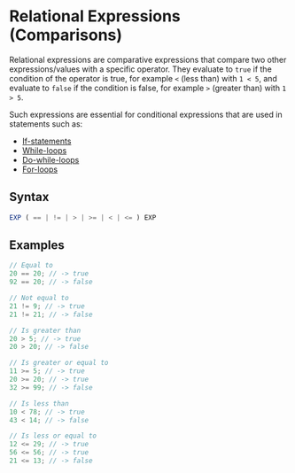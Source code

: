 # Relational Expressions (Comparisons)

Relational expressions are comparative expressions that compare two other expressions/values with a specific operator.
They evaluate to `true` if the condition of the operator is true, for example `<` (less than) with `1 < 5`, and
evaluate to `false` if the condition is false, for example `>` (greater than) with `1 > 5`.

Such expressions are essential for conditional expressions that are used in statements such as:

- [If-statements](../if-statement.html)
- [While-loops](../while-loop.html)
- [Do-while-loops](../while-loop.html)
- [For-loops](../for-loop.html)

## Syntax

```ts
EXP ( == | != | > | >= | < | <= ) EXP
```

## Examples

```ts
// Equal to
20 == 20; // -> true
92 == 20; // -> false

// Not equal to
21 != 9; // -> true
21 != 21; // -> false

// Is greater than
20 > 5; // -> true
20 > 20; // -> false

// Is greater or equal to
11 >= 5; // -> true
20 >= 20; // -> true
32 >= 99; // -> false

// Is less than
10 < 78; // -> true
43 < 14; // -> false

// Is less or equal to
12 <= 29; // -> true
56 <= 56; // -> true
21 <= 13; // -> false
```
